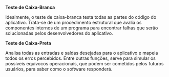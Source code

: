 
**Teste de Caixa-Branca**

Idealmente, o teste de caixa-branca testa todas as partes do código do aplicativo. Trata-se de um procedimento estrutural que avalia os componentes internos de um programa para encontrar falhas que serão solucionadas pelos desenvolvedores do aplicativo.

**Teste de Caixa-Preta**

Analisa todas as entradas e saídas desejadas para o aplicativo e mapeia todos os erros percebidos. Entre outras funções, serve para simular os possíveis equívocos operacionais, que podem ser cometidos pelos futuros usuários, para saber como o software responderá.
